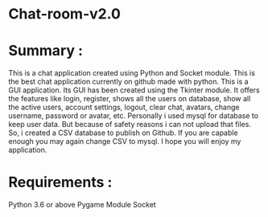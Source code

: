 # Chat-room-v2.0

# Summary : 

This is a chat application created using Python and Socket module. This is the best chat application currently on github made with python. This is a GUI application. Its GUI has been created using the Tkinter module. It offers the features like login, register, shows all the users on database, show all the active users, account settings, logout, clear chat, avatars, change username, password or avatar, etc. Personally i used mysql for database to keep user data. But because of safety reasons i can not upload that files. So, i created a CSV database to publish on Github. If you are capable enough you may again change CSV to mysql. I hope you will enjoy my application.

# Requirements : 
Python 3.6 or above
Pygame Module
Socket

